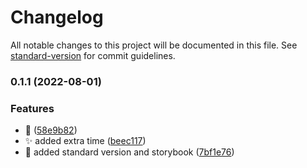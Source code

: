 # Changelog

All notable changes to this project will be documented in this file. See [standard-version](https://github.com/conventional-changelog/standard-version) for commit guidelines.

### 0.1.1 (2022-08-01)


### Features

* :construction: ([58e9b82](https://github.com/lhew/pomodoro/commit/58e9b82078f68375f521d2c58f3c35fa33f51340))
* :sparkles: added extra time ([beec117](https://github.com/lhew/pomodoro/commit/beec11713ed6caf75250203a59b5b985fb5ed01a))
* :tada: added standard version and storybook ([7bf1e76](https://github.com/lhew/pomodoro/commit/7bf1e76535341f2e71fadf866ad97be9708de0a2))
